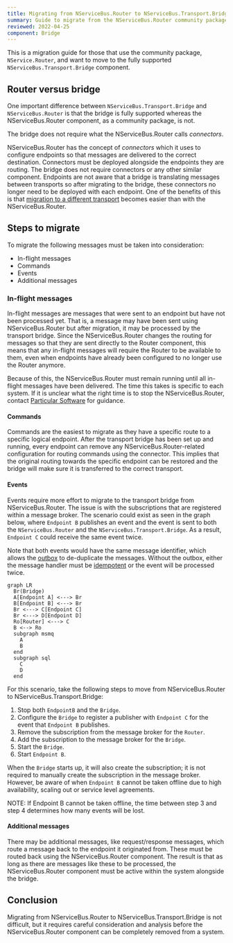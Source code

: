 ```yaml
---
title: Migrating from NServiceBus.Router to NServiceBus.Transport.Bridge
summary: Guide to migrate from the NServiceBus.Router community package to the transport bridge
reviewed: 2022-04-25
component: Bridge
---
```

This is a migration guide for those that use the community package, `NService.Router`, and want to move to the fully supported `NServiceBus.Transport.Bridge` component.

## Router versus bridge

One important difference between `NServiceBus.Transport.Bridge` and `NServiceBus.Router` is that the bridge is fully supported whereas the NServiceBus.Router component, as a community package, is not.

The bridge does not require what the NServiceBus.Router calls _connectors_.

NServiceBus.Router has the concept of _connectors_ which it uses to configure endpoints so that messages are delivered to the correct destination. Connectors must be deployed alongside the endpoints they are routing. The bridge does not require connectors or any other similar component. Endpoints are not aware that a bridge is translating messages between transports so after migrating to the bridge, these connectors no longer need to be deployed with each endpoint. One of the benefits of this is that [migration to a different transport](scenarios.md) becomes easier than with the NServiceBus.Router.

## Steps to migrate

To migrate the following messages must be taken into consideration:

- In-flight messages
- Commands
- Events
- Additional messages

### In-flight messages

In-flight messages are messages that were sent to an endpoint but have not been processed yet. That is, a message may have been sent using NServiceBus.Router but after migration, it may be processed by the transport bridge. Since the NServiceBus.Router changes the routing for messages so that they are sent directly to the Router component, this means that any in-flight messages will require the Router to be available to them, even when endpoints have already been configured to no longer use the Router anymore.

Because of this, the NServiceBus.Router must remain running until all in-flight messages have been delivered. The time this takes is specific to each system. If it is unclear what the right time is to stop the NServiceBus.Router, contact [Particular Software](https://particular.net/contactus) for guidance.

#### Commands

Commands are the easiest to migrate as they have a specific route to a specific logical endpoint. After the transport bridge has been set up and running, every endpoint can remove any NServiceBus.Router-related configuration for routing commands using the connector. This implies that the original routing towards the specific endpoint can be restored and the bridge will make sure it is transferred to the correct transport.

#### Events

Events require more effort to migrate to the transport bridge from NServiceBus.Router. The issue is with the subscriptions that are registered within a message broker. The scenario could exist as seen in the graph below, where `Endpoint B` publishes an event and the event is sent to both the `NServiceBus.Router` and the `NServiceBus.Transport.Bridge`. As a result, `Endpoint C` could receive the same event twice.

Note that both events would have the same message identifier, which allows the [outbox](/nservicebus/outbox/) to de-duplicate the messages. Without the outbox, either the message handler must be [idempotent](/nservicebus/concepts/glossary.md#idempotence) or the event will be processed twice.

```mermaid
graph LR
  Br(Bridge)
  A[Endpoint A] <---> Br
  B[Endpoint B] <---> Br
  Br <---> C[Endpoint C]
  Br <---> D[Endpoint D]
  Ro[Router] <---> C
  B <--> Ro
  subgraph msmq
    A
    B
  end
  subgraph sql
    C
    D
  end
```

For this scenario, take the following steps to move from NServiceBus.Router to NServiceBus.Transport.Bridge:

1. Stop both `EndpointB` and the `Bridge`.
1. Configure the `Bridge` to register a publisher with `Endpoint C` for the event that `Endpoint B` publishes.
2. Remove the subscription from the message broker for the `Router`.
3. Add the subscription to the message broker for the `Bridge`.
4. Start the `Bridge`.
5. Start `Endpoint B`.

When the `Bridge` starts up, it will also create the subscription; it is not required to manually create the subscription in the message broker. However, be aware of when `Endpoint B` cannot be taken offline due to high availability, scaling out or service level agreements.

NOTE: If Endpoint B cannot be taken offline, the time between step 3 and step 4 determines how many events will be lost.

#### Additional messages

There may be additional messages, like request/response messages, which route a message back to the endpoint it originated from. These must be routed back using the NServiceBus.Router component. The result is that as long as there are messages like these to be processed, the NServiceBus.Router component must be active within the system alongside the bridge.

## Conclusion

Migrating from NServiceBus.Router to NServiceBus.Transport.Bridge is not difficult, but it requires careful consideration and analysis before the NServiceBus.Router component can be completely removed from a system.
